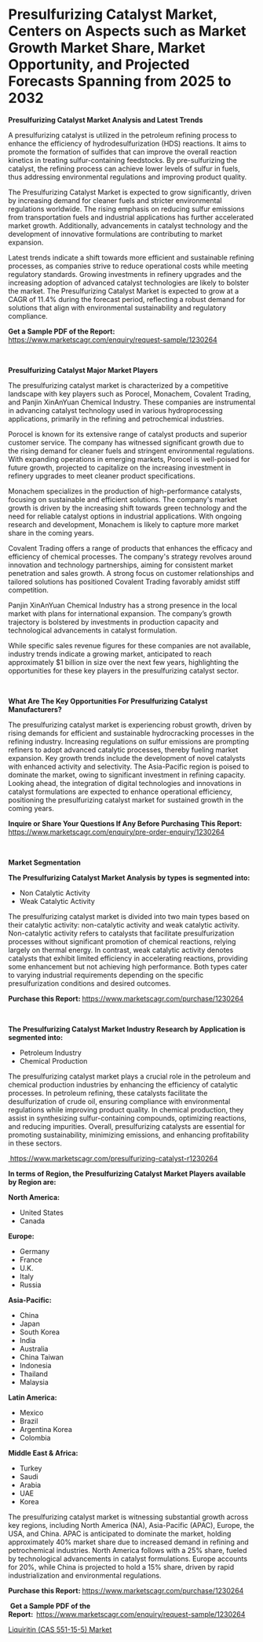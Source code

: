<p><h1>Presulfurizing Catalyst Market, Centers on Aspects such as Market Growth Market Share, Market Opportunity, and Projected Forecasts Spanning from 2025 to 2032</h1></p><p><strong>Presulfurizing Catalyst Market Analysis and Latest Trends</strong></p>
<p><p>A presulfurizing catalyst is utilized in the petroleum refining process to enhance the efficiency of hydrodesulfurization (HDS) reactions. It aims to promote the formation of sulfides that can improve the overall reaction kinetics in treating sulfur-containing feedstocks. By pre-sulfurizing the catalyst, the refining process can achieve lower levels of sulfur in fuels, thus addressing environmental regulations and improving product quality.</p><p>The Presulfurizing Catalyst Market is expected to grow significantly, driven by increasing demand for cleaner fuels and stricter environmental regulations worldwide. The rising emphasis on reducing sulfur emissions from transportation fuels and industrial applications has further accelerated market growth. Additionally, advancements in catalyst technology and the development of innovative formulations are contributing to market expansion.</p><p>Latest trends indicate a shift towards more efficient and sustainable refining processes, as companies strive to reduce operational costs while meeting regulatory standards. Growing investments in refinery upgrades and the increasing adoption of advanced catalyst technologies are likely to bolster the market. The Presulfurizing Catalyst Market is expected to grow at a CAGR of 11.4% during the forecast period, reflecting a robust demand for solutions that align with environmental sustainability and regulatory compliance.</p></p>
<p><strong>Get a Sample PDF of the Report:&nbsp;</strong> <a href="https://www.marketscagr.com/enquiry/request-sample/1230264?utm_campaign=1911&utm_medium=2&utm_source=Github&utm_content=ia&utm_term=03022025&utm_id=presulfurizing-catalyst">https://www.marketscagr.com/enquiry/request-sample/1230264</a></p>
<p>&nbsp;</p>
<p><strong>Presulfurizing Catalyst Major Market Players</strong></p>
<p><p>The presulfurizing catalyst market is characterized by a competitive landscape with key players such as Porocel, Monachem, Covalent Trading, and Panjin XinAnYuan Chemical Industry. These companies are instrumental in advancing catalyst technology used in various hydroprocessing applications, primarily in the refining and petrochemical industries.</p><p>Porocel is known for its extensive range of catalyst products and superior customer service. The company has witnessed significant growth due to the rising demand for cleaner fuels and stringent environmental regulations. With expanding operations in emerging markets, Porocel is well-poised for future growth, projected to capitalize on the increasing investment in refinery upgrades to meet cleaner product specifications.</p><p>Monachem specializes in the production of high-performance catalysts, focusing on sustainable and efficient solutions. The company's market growth is driven by the increasing shift towards green technology and the need for reliable catalyst options in industrial applications. With ongoing research and development, Monachem is likely to capture more market share in the coming years.</p><p>Covalent Trading offers a range of products that enhances the efficacy and efficiency of chemical processes. The company's strategy revolves around innovation and technology partnerships, aiming for consistent market penetration and sales growth. A strong focus on customer relationships and tailored solutions has positioned Covalent Trading favorably amidst stiff competition.</p><p>Panjin XinAnYuan Chemical Industry has a strong presence in the local market with plans for international expansion. The company’s growth trajectory is bolstered by investments in production capacity and technological advancements in catalyst formulation.</p><p>While specific sales revenue figures for these companies are not available, industry trends indicate a growing market, anticipated to reach approximately $1 billion in size over the next few years, highlighting the opportunities for these key players in the presulfurizing catalyst sector.</p></p>
<p>&nbsp;</p>
<p><strong>What Are The Key Opportunities For Presulfurizing Catalyst Manufacturers?</strong></p>
<p><p>The presulfurizing catalyst market is experiencing robust growth, driven by rising demands for efficient and sustainable hydrocracking processes in the refining industry. Increasing regulations on sulfur emissions are prompting refiners to adopt advanced catalytic processes, thereby fueling market expansion. Key growth trends include the development of novel catalysts with enhanced activity and selectivity. The Asia-Pacific region is poised to dominate the market, owing to significant investment in refining capacity. Looking ahead, the integration of digital technologies and innovations in catalyst formulations are expected to enhance operational efficiency, positioning the presulfurizing catalyst market for sustained growth in the coming years.</p></p>
<p><strong>Inquire or Share Your Questions If Any Before Purchasing This Report:</strong> <a href="https://www.marketscagr.com/enquiry/pre-order-enquiry/1230264?utm_campaign=1911&utm_medium=2&utm_source=Github&utm_content=ia&utm_term=03022025&utm_id=presulfurizing-catalyst">https://www.marketscagr.com/enquiry/pre-order-enquiry/1230264</a></p>
<p>&nbsp;</p>
<p><strong>Market Segmentation</strong></p>
<p><strong>The Presulfurizing Catalyst Market Analysis by types is segmented into:</strong></p>
<p><ul><li>Non Catalytic Activity</li><li>Weak Catalytic Activity</li></ul></p>
<p><p>The presulfurizing catalyst market is divided into two main types based on their catalytic activity: non-catalytic activity and weak catalytic activity. Non-catalytic activity refers to catalysts that facilitate presulfurization processes without significant promotion of chemical reactions, relying largely on thermal energy. In contrast, weak catalytic activity denotes catalysts that exhibit limited efficiency in accelerating reactions, providing some enhancement but not achieving high performance. Both types cater to varying industrial requirements depending on the specific presulfurization conditions and desired outcomes.</p></p>
<p><strong>Purchase this Report:&nbsp;</strong><a href="https://www.marketscagr.com/purchase/1230264?utm_campaign=1911&utm_medium=2&utm_source=Github&utm_content=ia&utm_term=03022025&utm_id=presulfurizing-catalyst">https://www.marketscagr.com/purchase/1230264</a></p>
<p>&nbsp;</p>
<p><strong>The Presulfurizing Catalyst Market Industry Research by Application is segmented into:</strong></p>
<p><ul><li>Petroleum Industry</li><li>Chemical Production</li></ul></p>
<p><p>The presulfurizing catalyst market plays a crucial role in the petroleum and chemical production industries by enhancing the efficiency of catalytic processes. In petroleum refining, these catalysts facilitate the desulfurization of crude oil, ensuring compliance with environmental regulations while improving product quality. In chemical production, they assist in synthesizing sulfur-containing compounds, optimizing reactions, and reducing impurities. Overall, presulfurizing catalysts are essential for promoting sustainability, minimizing emissions, and enhancing profitability in these sectors.</p></p>
<p><a href="https://www.marketscagr.com/presulfurizing-catalyst-r1230264?utm_campaign=1911&utm_medium=2&utm_source=Github&utm_content=ia&utm_term=03022025&utm_id=presulfurizing-catalyst">&nbsp;https://www.marketscagr.com/presulfurizing-catalyst-r1230264</a></p>
<p><strong>In terms of Region, the Presulfurizing Catalyst Market Players available by Region are:</strong></p>
<p>
    <p> <strong> North America: </strong>
        <ul>
            <li>United States</li>
            <li>Canada</li>
        </ul>
        </p> 
    <p> <strong> Europe: </strong>
        <ul>
            <li>Germany</li>
            <li>France</li>
            <li>U.K.</li>
            <li>Italy</li>
            <li>Russia</li>
        </ul>
        </p> 
    <p> <strong> Asia-Pacific: </strong>
        <ul>
            <li>China</li>
            <li>Japan</li>
            <li>South Korea</li>
            <li>India</li>
            <li>Australia</li>
            <li>China Taiwan</li>
            <li>Indonesia</li>
            <li>Thailand</li>
            <li>Malaysia</li>
        </ul>
        </p> 
    <p> <strong> Latin America: </strong>
        <ul>
            <li>Mexico</li>
            <li>Brazil</li>
            <li>Argentina Korea</li>
            <li>Colombia</li>
        </ul>
        </p> 
    <p> <strong> Middle East & Africa: </strong>
        <ul>
            <li>Turkey</li>
            <li>Saudi</li>
            <li>Arabia</li>
            <li>UAE</li>
            <li>Korea</li>
        </ul>
    </p>
    </p>
<p><p>The presulfurizing catalyst market is witnessing substantial growth across key regions, including North America (NA), Asia-Pacific (APAC), Europe, the USA, and China. APAC is anticipated to dominate the market, holding approximately 40% market share due to increased demand in refining and petrochemical industries. North America follows with a 25% share, fueled by technological advancements in catalyst formulations. Europe accounts for 20%, while China is projected to hold a 15% share, driven by rapid industrialization and environmental regulations.</p></p>
<p><strong>Purchase this Report: </strong><a href="https://www.marketscagr.com/purchase/1230264?utm_campaign=1911&utm_medium=2&utm_source=Github&utm_content=ia&utm_term=03022025&utm_id=presulfurizing-catalyst">https://www.marketscagr.com/purchase/1230264</a></p>
<p>&nbsp;<strong>Get a Sample PDF of the Report:&nbsp;&nbsp;</strong><a href="https://www.marketscagr.com/enquiry/request-sample/1230264?utm_campaign=1911&utm_medium=2&utm_source=Github&utm_content=ia&utm_term=03022025&utm_id=presulfurizing-catalyst">https://www.marketscagr.com/enquiry/request-sample/1230264</a></p>
<p><strong></strong></p>
<p><p><a href="https://github.com/mauripalmi/Market-Research-Report-List-6/blob/main/liquiritin-cas-551-15-5-market.md?utm_campaign=1911&utm_medium=2&utm_source=Github&utm_content=ia&utm_term=03022025&utm_id=presulfurizing-catalyst">Liquiritin (CAS 551-15-5) Market</a></p></p>